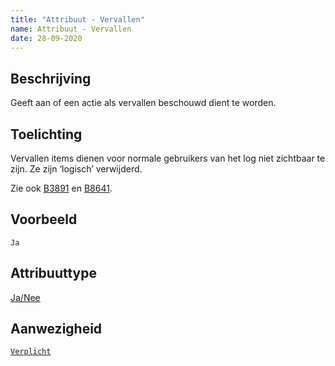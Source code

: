 ```yaml
---
title: "Attribuut - Vervallen"
name: Attribuut - Vervallen
date: 28-09-2020
---
```


## Beschrijving
Geeft aan of een actie als vervallen beschouwd dient te worden.

## Toelichting
Vervallen items dienen voor normale gebruikers van het log niet zichtbaar te zijn. Ze zijn ‘logisch’ verwijderd.

Zie ook [B3891](../../achtergronddocumentatie/ontwerp/artefacten/3891.md) en [B8641](../../achtergronddocumentatie/ontwerp/artefacten/8641.md).

## Voorbeeld
`Ja`

## Attribuuttype
[Ja/Nee](../attribuuttypen/Ja_Nee.md)

## Aanwezigheid
[`Verplicht`](../../gegevenswoordenboek/readme.md#bijzondere-meta-attributen)
